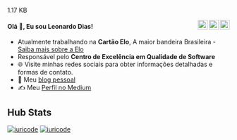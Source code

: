
 1.17 KB

<a href="https://twitter.com/leonardoodias" target="_blank" rel="nofollow"><img align="right" alt="Leonardo' Twitter" width="22px" src="https://cdn.jsdelivr.net/npm/simple-icons@v3/icons/twitter.svg" /></a>
<a href="https://linkedin.com/in/ledias" target="_blank" rel="nofollow"><img align="right" alt="Leonardo Linkdein" width="22px" src="https://cdn.jsdelivr.net/npm/simple-icons@v3/icons/linkedin.svg" /></a>
<a href="https://www.instagram.com/leonardoodias" target="_blank" rel="nofollow"><img align="right" alt="Pratik's Insta" width="22px" src="https://cdn.jsdelivr.net/npm/simple-icons@v3/icons/instagram.svg" /></a>

#### Olá 👋, Eu sou Leonardo Dias!

- Atualmente trabalhando na **Cartão Elo**, A maior bandeira Brasileira - [Saiba mais sobre a Elo](https://www.elo.com.br)
- Responsável pelo **Centro de Excelência em Qualidade de Software**
- 🌐 Visite minhas redes sociais para obter informações detalhadas e formas de contato.
- 👋 Meu [blog pessoal](https://about.me/leonardoodias)
- ✍️ Meu [Perfil no Medium](https://medium.com/@leonardodias)

## Hub Stats
[![iuricode](https://github-readme-stats.vercel.app/api?username=leonardoodias&theme=dark)](https://github.com/leonardoodias/github-readme-stats)
[![iuricode](https://github-readme-stats.vercel.app/api/top-langs/?username=leonardoodias&hide=html&layout=compact&theme=dark)](https://github.com/leonardoodias/github-readme-stats)

